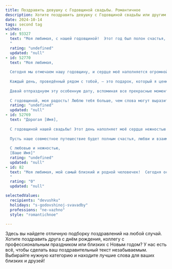 ```yaml
---
title: Поздравить девушку с Годовщиной свадьбы. Романтичное
description: Хотите поздравить девушку с Годовщиной свадьбы или другим праздником? Наш ИИ создаст незабываемое поздравление, а вы обязательно выделитесь среди других.  
date: 2024-10-14
tags: second tag
wishes:
- id: 93327
  text: "Моя любимая, с нашей годовщиной!  Этот год был полон счастья, любви и незабываемых моментов, которые мы создали вместе.  Ты – моя половинка, моя лучшая подруга, моя любовь всей моей жизни. Спасибо тебе за всё, за твою нежность, поддержку и верность.  Пусть наша любовь будет вечной, а каждый новый год вместе – ещё прекраснее предыдущего.  Я люблю тебя больше жизни!
  "
  rating: "undefined"
  updated: "null"
- id: 52770
  text: "Моя любимая,
  
  Сегодня мы отмечаем нашу годовщину, и сердце моё наполняется огромной благодарностью за каждый миг, проведённый с тобой. Ты — свет в моей жизни, вдохновение и надежда.
  
  Каждый день, проведённый рядом с тобой, — это подарок, который я ценю безмерно. Твоя улыбка согревает мою душу, а твоя любовь делает моё существование полноценным.
  
  Давай отпразднуем эту особенную дату, вспоминая все прекрасные моменты, которые мы разделили, и мечтая о будущем, полным счастья и любви. Ты — моя Муза, и вместе мы создадим ещё много удивительных воспоминаний.
  
  С годовщиной, моя радость! Люблю тебя больше, чем слова могут выразить."
  rating: "undefined"
  updated: "null"
- id: 52769
  text: "Дорогая [Имя],
  
  С годовщиной нашей свадьбы! Этот день наполняет моё сердце нежностью и благодарностью за то, что ты рядом. Каждый миг, проведенный с тобой, наполняет мою жизнь смыслом и радостью. Ты — моя муза, моя опора и мой самый близкий человек.
  
  Пусть наше совместное путешествие будет полным счастья, любви и взаимопонимания. Я обещаю беречь и любить тебя с каждым днём всё сильнее.
  
  С любовью и нежностью,
  [Ваше Имя]"
  rating: "undefined"
  updated: "null"
- id: 82
  text: "Моя любимая, мой самый близкий и родной человечек!  Сегодня особенный день – день, когда наши сердца соединились в единое целое.  Годовщина нашей свадьбы – это праздник любви, нежности и безграничного счастья, которое ты даришь мне каждый день.  Ты – мой лучик света, моя муза и вдохновение. С тобой каждый миг превращается в сказку, а жизнь играет яркими красками.  Пусть наша любовь с каждым годом становится только крепче, пламя страсти  не угасает, а дом будет наполнен теплом, уютом и детским смехом.  С годовщиной свадьбы, моя драгоценная!
  "
  rating: "0"
  updated: "null"

selectedValues:
  recipients: "devushku"
  holidays: "s-godovshinoj-svavadby"
  professions: "ne-vazhno"
  style: "romantichnoe"

---
```


Здесь вы найдете отличную подборку поздравлений на любой случай. 
Хотите поздравить друга с днём рождения, коллегу с профессиональным праздником или близких с Новым годом? У нас есть всё, чтобы сделать ваш поздравительный текст незабываемым. Выбирайте нужную категорию и находите лучшие слова для ваших близких и друзей!
